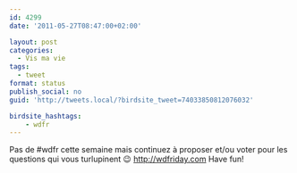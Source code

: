 ```yaml
---
id: 4299
date: '2011-05-27T08:47:00+02:00'

layout: post
categories:
  - Vis ma vie
tags:
  - tweet
format: status
publish_social: no
guid: 'http://tweets.local/?birdsite_tweet=74033850812076032'

birdsite_hashtags:
    - wdfr
---
```


Pas de #wdfr cette semaine mais continuez à proposer et/ou voter pour les questions qui vous turlupinent 😉 http://wdfriday.com Have fun!